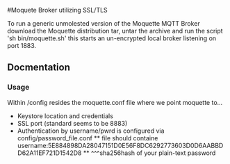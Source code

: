 #Moquete Broker utilizing SSL/TLS

To run a generic unmolested version of the Moquette MQTT Broker download the Moquette distribution tar, untar the archive and run the script 'sh bin/moquette.sh'
this starts an un-encrypted local broker listening on port 1883.


## Docmentation
### Usage
Within /config resides the moquette.conf file where we point moquette to...
* Keystore location and credentials	
* SSL port (standard seems to be 8883)
* Authentication by username/pwrd is configured via config/password_file.conf
** file should containe username:5E884898DA28047151D0E56F8DC6292773603D0D6AABBDD62A11EF721D1542D8
** 					^^^sha256hash of your plain-text password



